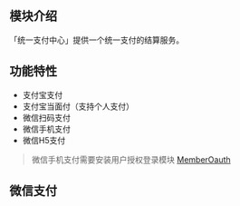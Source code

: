 ## 模块介绍

「统一支付中心」提供一个统一支付的结算服务。

## 功能特性

- 支付宝支付
- 支付宝当面付（支持个人支付）
- 微信扫码支付
- 微信手机支付
- 微信H5支付

> 微信手机支付需要安装用户授权登录模块 [MemberOauth](/m/MemberOauth)

## 微信支付


